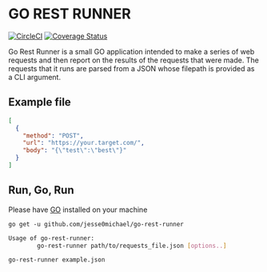 # GO REST RUNNER

[![CircleCI](https://circleci.com/gh/Jesse0Michael/go-rest-runner.svg?style=svg)](https://circleci.com/gh/Jesse0Michael/go-rest-runner) [![Coverage Status](https://coveralls.io/repos/github/Jesse0Michael/go-rest-runner/badge.svg)](https://coveralls.io/github/Jesse0Michael/go-rest-runner)

Go Rest Runner is a small GO application intended to make a series of web requests and then report on the results of the requests that were made. The requests that it runs are parsed from a JSON whose filepath is provided as a CLI argument.

## Example file

```json
[
  {
    "method": "POST",
    "url": "https://your.target.com/",
    "body": "{\"test\":\"best\"}"
  }
]
```

## Run, Go, Run

Please have [GO](https://golang.org/) installed on your machine

`go get -u github.com/jesse0michael/go-rest-runner`

```bash
Usage of go-rest-runner:
        go-rest-runner path/to/requests_file.json [options..]
```

`go-rest-runner example.json`

